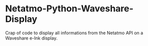 # Netatmo-Python-Waveshare-Display
Crap of code to display all informations from the Netatmo API on a Waveshare e-Ink display.
